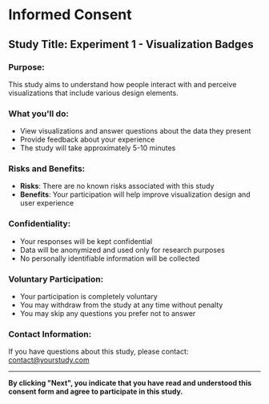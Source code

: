 # Informed Consent

## Study Title: Experiment 1 - Visualization Badges

### Purpose:
This study aims to understand how people interact with and perceive visualizations that include various design elements.

### What you'll do:
- View visualizations and answer questions about the data they present
- Provide feedback about your experience
- The study will take approximately 5-10 minutes

### Risks and Benefits:
- **Risks**: There are no known risks associated with this study
- **Benefits**: Your participation will help improve visualization design and user experience

### Confidentiality:
- Your responses will be kept confidential
- Data will be anonymized and used only for research purposes
- No personally identifiable information will be collected

### Voluntary Participation:
- Your participation is completely voluntary
- You may withdraw from the study at any time without penalty
- You may skip any questions you prefer not to answer

### Contact Information:
If you have questions about this study, please contact: contact@yourstudy.com

---

**By clicking "Next", you indicate that you have read and understood this consent form and agree to participate in this study.** 